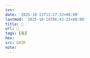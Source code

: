 ```yaml
---
ivs:
date: '2025-10-13T11:27:32+08:00'
lastmod: '2025-10-14T06:42:21+08:00'
title: 󰘕
url: 󰘕
tags: [儳]
hex: 
src: GHZR
note:
---
```

